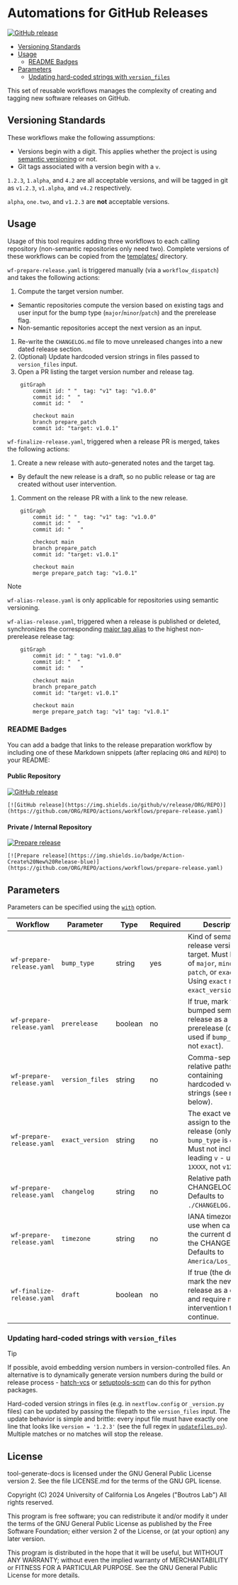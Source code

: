 # Automations for GitHub Releases

[![GitHub release](https://img.shields.io/github/v/release/uclahs-cds/tool-create-release)](https://github.com/uclahs-cds/tool-create-release/actions/workflows/internal-prepare.yaml)

* [Versioning Standards](#versioning-standards)
* [Usage](#usage)
  * [README Badges](#readme-badges)
* [Parameters](#parameters)
  + [Updating hard-coded strings with `version_files`](#updating-hard-coded-strings-with-version_files)

This set of reusable workflows manages the complexity of creating and tagging new software releases on GitHub.

## Versioning Standards

These workflows make the following assumptions:

* Versions begin with a digit. This applies whether the project is using [semantic versioning](https://semver.org/) or not.
* Git tags associated with a version begin with a `v`.

`1.2.3`, `1.alpha`, and `4.2` are all acceptable versions, and will be tagged in git as `v1.2.3`, `v1.alpha`, and `v4.2` respectively.

`alpha`, `one.two`, and `v1.2.3` are **not** acceptable versions.

## Usage

Usage of this tool requires adding three workflows to each calling repository (non-semantic repositories only need two). Complete versions of these workflows can be copied from the [templates/](templates/) directory.

`wf-prepare-release.yaml` is triggered manually (via a `workflow_dispatch`) and takes the following actions:

1. Compute the target version number.
  * Semantic repositories compute the version based on existing tags and user input for the bump type (`major`/`minor`/`patch`) and the prerelease flag.
  * Non-semantic repositories accept the next version as an input.
1. Re-write the `CHANGELOG.md` file to move unreleased changes into a new dated release section.
1. (Optional) Update hardcoded version strings in files passed to `version_files` input.
1. Open a PR listing the target version number and release tag.

```mermaid
    gitGraph
        commit id: " "  tag: "v1" tag: "v1.0.0"
        commit id: "  "
        commit id: "   "

        checkout main
        branch prepare_patch
        commit id: "target: v1.0.1"
```

`wf-finalize-release.yaml`, triggered when a release PR is merged, takes the following actions:

1. Create a new release with auto-generated notes and the target tag.
  * By default the new release is a draft, so no public release or tag are created without user intervention.
1. Comment on the release PR with a link to the new release.

```mermaid
    gitGraph
        commit id: " "  tag: "v1" tag: "v1.0.0"
        commit id: "  "
        commit id: "   "

        checkout main
        branch prepare_patch
        commit id: "target: v1.0.1"

        checkout main
        merge prepare_patch tag: "v1.0.1"
```

> [!NOTE]
> `wf-alias-release.yaml` is only applicable for repositories using semantic versioning.

`wf-alias-release.yaml`, triggered when a release is published or deleted, synchronizes the corresponding [major tag alias](https://docs.github.com/en/actions/sharing-automations/creating-actions/about-custom-actions#using-tags-for-release-management) to the highest non-prerelease release tag:

```mermaid
    gitGraph
        commit id: " " tag: "v1.0.0"
        commit id: "  "
        commit id: "   "

        checkout main
        branch prepare_patch
        commit id: "target: v1.0.1"

        checkout main
        merge prepare_patch tag: "v1" tag: "v1.0.1"
```

### README Badges

You can add a badge that links to the release preparation workflow by including one of these Markdown snippets (after replacing `ORG` and `REPO`) to your README:

#### Public Repository
[![GitHub release](https://img.shields.io/github/v/release/uclahs-cds/tool-create-release)](https://github.com/uclahs-cds/tool-create-release/actions/workflows/internal-prepare.yaml)
```
[![GitHub release](https://img.shields.io/github/v/release/ORG/REPO)](https://github.com/ORG/REPO/actions/workflows/prepare-release.yaml)
```

#### Private / Internal Repository
[![Prepare release](https://img.shields.io/badge/Action-Create%20New%20Release-blue)](https://github.com/uclahs-cds/tool-create-release/actions/workflows/internal-prepare.yaml)
```
[![Prepare release](https://img.shields.io/badge/Action-Create%20New%20Release-blue)](https://github.com/ORG/REPO/actions/workflows/prepare-release.yaml)
```

## Parameters

Parameters can be specified using the [`with`](https://docs.github.com/en/actions/creating-actions/metadata-syntax-for-github-actions#runsstepswith) option.

| Workflow | Parameter | Type | Required | Description |
| ---- | ---- | ---- | ---- | ---- |
| `wf-prepare-release.yaml` | `bump_type` | string | yes | Kind of semantic release version to target. Must be one of `major`, `minor`, `patch`, or `exact`. Using `exact` requires `exact_version`. |
| `wf-prepare-release.yaml` | `prerelease` | boolean | no | If true, mark the bumped semantic release as a prerelease (only used if `bump_type` is not `exact`). |
| `wf-prepare-release.yaml` | `version_files` | string | no | Comma-separated relative paths to files containing hardcoded version strings (see note below). |
| `wf-prepare-release.yaml` | `exact_version` | string | no | The exact version to assign to the next release (only used if `bump_type` is `exact`). Must not include a leading `v` - use `1XXXX`, not `v1XXXX`. |
| `wf-prepare-release.yaml` | `changelog` | string | no | Relative path to the CHANGELOG file. Defaults to `./CHANGELOG.md`. |
| `wf-prepare-release.yaml` | `timezone` | string | no | IANA timezone to use when calculating the current date for the CHANGELOG. Defaults to `America/Los_Angeles`. |
| `wf-finalize-release.yaml` | `draft` | boolean | no | If true (the default), mark the new release as a draft and require manual intervention to continue. |


### Updating hard-coded strings with `version_files`

> [!TIP]
> If possible, avoid embedding version numbers in version-controlled files. An alternative is to dynamically generate version numbers during the build or release process - [hatch-vcs](https://github.com/ofek/hatch-vcs) or [setuptools-scm](https://pypi.org/project/setuptools-scm/) can do this for python packages.

Hard-coded version strings in files (e.g. in `nextflow.config` or `_version.py` files) can be updated by passing the filepath to the `version_files` input. The update behavior is simple and brittle: every input file must have exactly one line that looks like `version = '1.2.3'` (see the full regex in [`updatefiles.py`](./bumpchanges/updatefiles.py)). Multiple matches or no matches will stop the release.

## License

tool-generate-docs is licensed under the GNU General Public License version 2. See the file LICENSE.md for the terms of the GNU GPL license.

Copyright (C) 2024 University of California Los Angeles ("Boutros Lab") All rights reserved.

This program is free software; you can redistribute it and/or modify it under the terms of the GNU General Public License as published by the Free Software Foundation; either version 2 of the License, or (at your option) any later version.

This program is distributed in the hope that it will be useful, but WITHOUT ANY WARRANTY; without even the implied warranty of MERCHANTABILITY or FITNESS FOR A PARTICULAR PURPOSE. See the GNU General Public License for more details.
